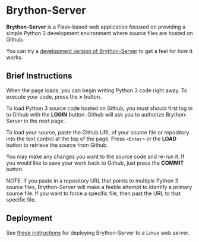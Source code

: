 # Brython-Server

**Brython-Server** is a Flask-based web application focused on providing a simple
Python 3 development environment where source files are hosted on Github.

You can try a [development version of Brython-Server](http://runpython.com)
to get a feel for how it works.

## Brief Instructions

When the page loads, you can begin writing Python 3 code right away. To 
execute your code, press the **>** button.

To load Python 3 source code hosted on Github, you must should first log in to
Github with the **LOGIN** button. Github will ask you to authorize Brython-Server
in the next page. 

To load your source, paste the Github URL of your source file or repository 
into the text control at the top of the page. Press `<Enter>` or the **LOAD** 
button to retrieve the source from Github.

You may make any changes you want to the source code and re-run it. If you would
like to save your work back to Github, just press the **COMMIT** button.

NOTE: If you paste in a repository URL that points to multiple Python 3
source files, Brython-Server will make a feeble attempt to identify a primary
source file. If you want to force a specific file, then past the URL to that 
specific file.

## Deployment

See [these instructions](https://github.com/tiggerntatie/brython-server/blob/master/docs/Design.md#deployment)
for deploying Brython-Server to a Linux web server.

